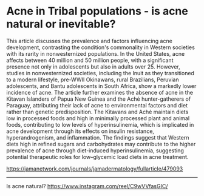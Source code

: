 # Acne in Tribal populations - is acne natural or inevitable?

This article discusses the prevalence and factors influencing acne development, contrasting the condition's commonality in Western societies with its rarity in nonwesternized populations. In the United States, acne affects between 40 million and 50 million people, with a significant presence not only in adolescents but also in adults over 25. However, studies in nonwesternized societies, including the Inuit as they transitioned to a modern lifestyle, pre-WWII Okinawans, rural Brazilians, Peruvian adolescents, and Bantu adolescents in South Africa, show a markedly lower incidence of acne. The article further examines the absence of acne in the Kitavan Islanders of Papua New Guinea and the Aché hunter-gatherers of Paraguay, attributing their lack of acne to environmental factors and diet rather than genetic predisposition. The Kitavans and Aché maintain diets low in processed foods and high in minimally processed plant and animal foods, contributing to low levels of hyperinsulinemia, which is implicated in acne development through its effects on insulin resistance, hyperandrogenism, and inflammation. The findings suggest that Western diets high in refined sugars and carbohydrates may contribute to the higher prevalence of acne through diet-induced hyperinsulinemia, suggesting potential therapeutic roles for low–glycemic load diets in acne treatment.

https://jamanetwork.com/journals/jamadermatology/fullarticle/479093

---

Is acne natural?
https://www.instagram.com/reel/C9wVVfasGIC/
